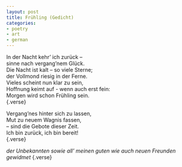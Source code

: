 ```yaml
---
layout: post
title: Frühling (Gedicht)
categories:
- poetry
- art
- german
---
```


In der Nacht kehr’ ich zurück –   
sinne nach vergang’nem Glück.   
Die Nacht ist kalt – so viele Sterne;   
der Vollmond riesig in der Ferne.   
Vieles scheint nun klar zu sein,   
Hoffnung keimt auf - wenn auch erst fein:   
Morgen wird schon Frühling sein.   
{.verse}

Vergang’nes hinter sich zu lassen,   
Mut zu neuem Wagnis fassen,   
– sind die Gebote dieser Zeit.   
Ich bin zurück, ich bin bereit!   
{.verse}

*der Unbekannten sowie all’ meinen guten wie auch neuen Freunden gewidmet*
{.verse}

